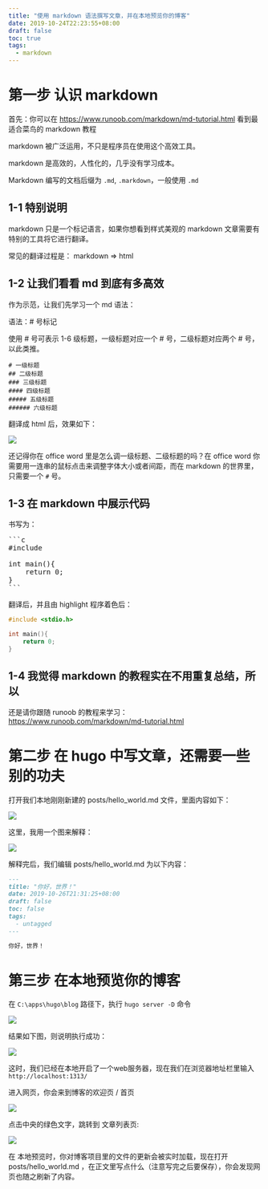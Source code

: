 ```yaml
---
title: "使用 markdown 语法撰写文章，并在本地预览你的博客"
date: 2019-10-24T22:23:55+08:00
draft: false
toc: true
tags: 
  - markdown
---
```


# 第一步 认识 markdown

首先：你可以在 https://www.runoob.com/markdown/md-tutorial.html 看到最适合菜鸟的 markdown 教程

markdown 被广泛运用，不只是程序员在使用这个高效工具。

markdown 是高效的，人性化的，几乎没有学习成本。

Markdown 编写的文档后缀为 `.md`, `.markdown`，一般使用 `.md`

## 1-1 特别说明

markdown 只是一个标记语言，如果你想看到样式美观的 markdown 文章需要有特别的工具将它进行翻译。

常见的翻译过程是： markdown => html

## 1-2 让我们看看 md 到底有多高效

作为示范，让我们先学习一个 md 语法：

语法：# 号标记

使用 # 号可表示 1-6 级标题，一级标题对应一个 # 号，二级标题对应两个 # 号，以此类推。

```
# 一级标题
## 二级标题
### 三级标题
#### 四级标题
##### 五级标题
###### 六级标题
```

翻译成 html 后，效果如下：

![](https://www.runoob.com/wp-content/uploads/2019/03/md2.gif)

还记得你在 office word 里是怎么调一级标题、二级标题的吗？在 office word 你需要用一连串的鼠标点击来调整字体大小或者间距，而在 markdown 的世界里，只需要一个 `#` 号。

## 1-3 在 markdown 中展示代码

书写为：

<pre>
&#96;&#96;&#96;c
#include <stdio.h>

int main(){
    return 0;
}
&#96;&#96;&#96;
</pre>

翻译后，并且由 highlight 程序着色后：

```c
#include <stdio.h>

int main(){
    return 0;
}
```

## 1-4 我觉得 markdown 的教程实在不用重复总结，所以

还是请你跟随 runoob 的教程来学习： https://www.runoob.com/markdown/md-tutorial.html

# 第二步 在 hugo 中写文章，还需要一些别的功夫

打开我们本地刚刚新建的 posts/hello_world.md 文件，里面内容如下：

![](/step4/1.png)

这里，我用一个图来解释：

![](/step4/2.png)
 
解释完后，我们编辑 posts/hello_world.md 为以下内容：

```md
---
title: "你好，世界！"
date: 2019-10-26T21:31:25+08:00
draft: false
toc: false
tags: 
  - untagged
---

你好，世界！

```

# 第三步 在本地预览你的博客

在 `C:\apps\hugo\blog` 路径下，执行 `hugo server -D` 命令

![](/step4/3.png)

结果如下图，则说明执行成功：

![](/step4/4.png)

这时，我们已经在本地开启了一个web服务器，现在我们在浏览器地址栏里输入 `http://localhost:1313/`

进入网页，你会来到博客的欢迎页 / 首页

![](/step4/5.png)

点击中央的绿色文字，跳转到 文章列表页:

![](/step4/6.png)


在 本地预览时，你对博客项目里的文件的更新会被实时加载，现在打开 posts/hello_world.md ，在正文里写点什么（注意写完之后要保存），你会发现网页也随之刷新了内容。